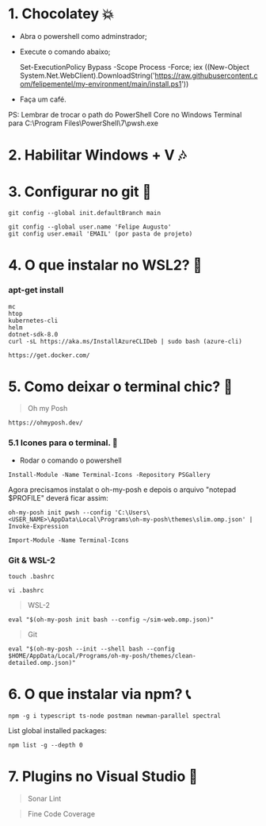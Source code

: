# 1. Chocolatey :boom:

+ Abra o powershell como adminstrador;
+ Execute o comando abaixo;

    Set-ExecutionPolicy Bypass -Scope Process -Force; iex ((New-Object System.Net.WebClient).DownloadString('https://raw.githubusercontent.com/felipementel/my-environment/main/install.ps1'))

+ Faça um café.

PS: Lembrar de trocar o path do PowerShell Core no Windows Terminal para C:\Program Files\PowerShell\7\pwsh.exe

# 2. Habilitar Windows + V :notes:

# 3. Configurar no git :cop:

````git
git config --global init.defaultBranch main

git config --global user.name 'Felipe Augusto'
git config user.email 'EMAIL' (por pasta de projeto)
````

# 4. O que instalar no WSL2? :triangular_flag_on_post:
### apt-get install 
````
mc
htop
kubernetes-cli
helm
dotnet-sdk-8.0
curl -sL https://aka.ms/InstallAzureCLIDeb | sudo bash (azure-cli)
````

````
https://get.docker.com/
````

# 5. Como deixar o terminal chic? :dizzy:
> Oh my Posh
````url
https://ohmyposh.dev/
````
### 5.1 Icones para o terminal. :shell:
+  Rodar o comando o powershell
```
Install-Module -Name Terminal-Icons -Repository PSGallery
```
Agora precisamos instalat o oh-my-posh e depois o arquivo "notepad $PROFILE" deverá ficar assim: 
```
oh-my-posh init pwsh --config 'C:\Users\<USER_NAME>\AppData\Local\Programs\oh-my-posh\themes\slim.omp.json' | Invoke-Expression

Import-Module -Name Terminal-Icons
```
### Git & WSL-2
````
touch .bashrc
````
````
vi .bashrc
````
> WSL-2
````
eval "$(oh-my-posh init bash --config ~/sim-web.omp.json)"
````
> Git
````
eval "$(oh-my-posh --init --shell bash --config $HOME/AppData/Local/Programs/oh-my-posh/themes/clean-detailed.omp.json)"
````

# 6. O que instalar via npm? :telephone_receiver:

````node
npm -g i typescript ts-node postman newman-parallel spectral
````
List global installed packages: 
````node
npm list -g --depth 0
````

# 7. Plugins no Visual Studio :mushroom:
> Sonar Lint

> Fine Code Coverage
